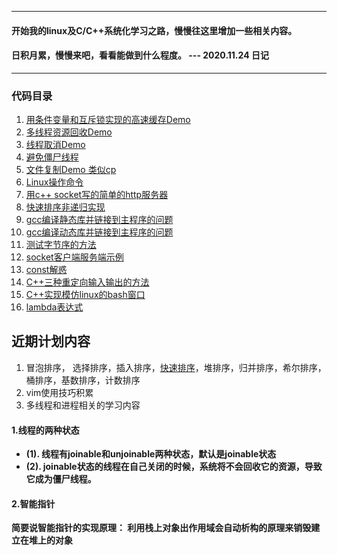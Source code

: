 ----------------------------------------------------------------------------
#### 开始我的linux及C/C++系统化学习之路，慢慢往这里增加一些相关内容。
#### 日积月累，慢慢来吧，看看能做到什么程度。 --- 2020.11.24 日记
----------------------------------------------------------------------------

### 代码目录
1. [用条件变量和互斥锁实现的高速缓存Demo](https://github.com/JackieChan0115/cstudy/blob/master/producer_consumer.cpp)
2. [多线程资源回收Demo](https://github.com/JackieChan0115/cstudy/blob/master/pthread_clean.cpp)
3. [线程取消Demo](https://github.com/JackieChan0115/cstudy/blob/master/pthread_cancel.cpp)
4. [避免僵尸线程](https://github.com/JackieChan0115/cstudy/blob/master/pthread_defunct.cpp)
5. [文件复制Demo 类似cp](https://github.com/JackieChan0115/cstudy/blob/master/copyfile.cpp)
6. [Linux操作命令](https://github.com/JackieChan0115/cstudy/blob/master/linux-order.md)
7. [用c++ socket写的简单的http服务器](https://github.com/JackieChan0115/cstudy/blob/master/simple-httpserver)
8. [快速排序非递归实现](https://github.com/JackieChan0115/cstudy/blob/master/qsort.md)
9. [gcc编译静态库并链接到主程序的问题](https://github.com/JackieChan0115/cstudy/blob/master/gcc-static.md)
10. [gcc编译动态库并链接到主程序的问题](https://github.com/JackieChan0115/cstudy/blob/master/gcc-dynamic.md)
11. [测试字节序的方法](https://github.com/JackieChan0115/cstudy/blob/master/byteorder.c)
12. [socket客户端服务端示例](https://github.com/JackieChan0115/cstudy/blob/master/socket-example)
13. [const解惑](https://github.com/JackieChan0115/cstudy/blob/master/const.md) 
14. [C++三种重定向输入输出的方法](https://github.com/JackieChan0115/cstudy/blob/master/redirectbuffer.cpp) 
15. [C++实现模仿linux的bash窗口](https://github.com/JackieChan0115/cstudy/blob/master/minibash.cpp)
16. [lambda表达式](https://github.com/JackieChan0115/cstudy/blob/master/lambda-expression.md)

## 近期计划内容

1. 冒泡排序， 选择排序，插入排序，[快速排序](https://github.com/JackieChan0115/cstudy/blob/master/qsort.cpp)，堆排序，归并排序，希尔排序，桶排序，基数排序，计数排序
2. vim使用技巧积累
3. 多线程和进程相关的学习内容


#### 1.线程的两种状态
+ **(1). 线程有joinable和unjoinable两种状态，默认是joinable状态**
+ **(2). joinable状态的线程在自己关闭的时候，系统将不会回收它的资源，导致它成为僵尸线程。**

#### 2.智能指针

**简要说智能指针的实现原理： 利用栈上对象出作用域会自动析构的原理来销毁建立在堆上的对象**



